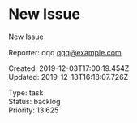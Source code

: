 # New Issue

New Issue

Reporter: qqq <qqq@example.com>  

Created: 2019-12-03T17:00:19.454Z  
Updated: 2019-12-18T16:18:07.726Z

Type: task  
Status: backlog  
Priority: 13.625
